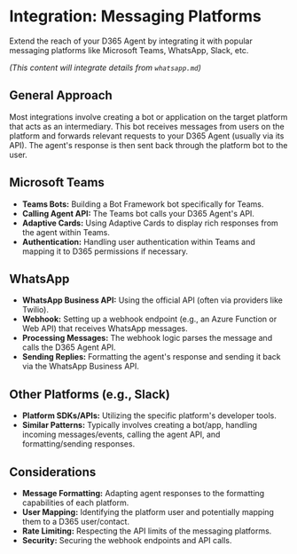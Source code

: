 # Integration: Messaging Platforms

Extend the reach of your D365 Agent by integrating it with popular messaging platforms like Microsoft Teams, WhatsApp, Slack, etc.

*(This content will integrate details from `whatsapp.md`)*

## General Approach

Most integrations involve creating a bot or application on the target platform that acts as an intermediary. This bot receives messages from users on the platform and forwards relevant requests to your D365 Agent (usually via its API). The agent's response is then sent back through the platform bot to the user.

## Microsoft Teams

*   **Teams Bots:** Building a Bot Framework bot specifically for Teams.
*   **Calling Agent API:** The Teams bot calls your D365 Agent's API.
*   **Adaptive Cards:** Using Adaptive Cards to display rich responses from the agent within Teams.
*   **Authentication:** Handling user authentication within Teams and mapping it to D365 permissions if necessary.

## WhatsApp

*   **WhatsApp Business API:** Using the official API (often via providers like Twilio).
*   **Webhook:** Setting up a webhook endpoint (e.g., an Azure Function or Web API) that receives WhatsApp messages.
*   **Processing Messages:** The webhook logic parses the message and calls the D365 Agent API.
*   **Sending Replies:** Formatting the agent's response and sending it back via the WhatsApp Business API.

## Other Platforms (e.g., Slack)

*   **Platform SDKs/APIs:** Utilizing the specific platform's developer tools.
*   **Similar Patterns:** Typically involves creating a bot/app, handling incoming messages/events, calling the agent API, and formatting/sending responses.

## Considerations

*   **Message Formatting:** Adapting agent responses to the formatting capabilities of each platform.
*   **User Mapping:** Identifying the platform user and potentially mapping them to a D365 user/contact.
*   **Rate Limiting:** Respecting the API limits of the messaging platforms.
*   **Security:** Securing the webhook endpoints and API calls.
